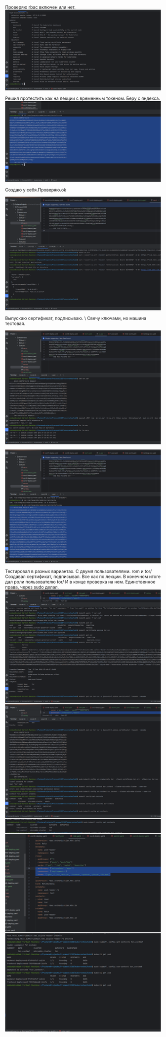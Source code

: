 Проверяю rbac включен или нет.
![050fef767adeb8775d4d13a4f1925eae.png](../_resources/050fef767adeb8775d4d13a4f1925eae-3.png)

Решил протестить как на лекции с временным токеном. Беру с яндекса.
![4ca764241f5fe7311485f1e80c815767.png](../_resources/4ca764241f5fe7311485f1e80c815767-3.png)

Создаю у себя.Проверяю.ok

![f6dc75fb541b7c17d264817e41f390aa.png](../_resources/f6dc75fb541b7c17d264817e41f390aa-3.png)

Выпускаю сертификат, подписываю. \ Свечу ключами, но машина тестовая.

![c342661ad787d3472d502136929ad107.png](../_resources/c342661ad787d3472d502136929ad107-3.png)

![e6d884451f8266303ddf2b6c20aaa1b4.png](../_resources/e6d884451f8266303ddf2b6c20aaa1b4-3.png)

Тестировал в разных вариантах. С двумя пользователями. 
rom и tor/
Создавал сертификат, подписывал. Все как по лекции. В конечном итоге дал роли пользователю tor/
И в конце проверка на нем. Единственное права, через sudo делал.
![a75499ded0ddcfd48daff90e71bd7785.png](../_resources/a75499ded0ddcfd48daff90e71bd7785-3.png)
![baf394dfbcadaffa9959a529ab0a1562.png](../_resources/baf394dfbcadaffa9959a529ab0a1562-3.png)
![4570c6de3fb8c98e8298dba26195c200.png](../_resources/4570c6de3fb8c98e8298dba26195c200-3.png)
![512c44f24cab5be80d1692dd52bff755.png](../_resources/512c44f24cab5be80d1692dd52bff755-3.png)
![cc90489bda2329fe58eb000d9acbeb63.png](../_resources/cc90489bda2329fe58eb000d9acbeb63-3.png)